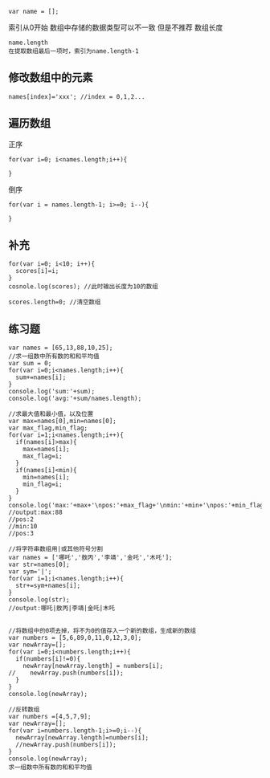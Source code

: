     var name = [];

索引从0开始
数组中存储的数据类型可以不一致
但是不推荐
数组长度

    name.length
    在提取数组最后一项时，索引为name.length-1
    
    
## **修改数组中的元素**

    names[index]='xxx'; //index = 0,1,2...
    
## **遍历数组**

正序

    for(var i=0; i<names.length;i++){
    
    }

倒序

    for(var i = names.length-1; i>=0; i--){
    
    }

## **补充**

    for(var i=0; i<10; i++){
      scores[i]=i;
    }
    cosnole.log(scores); //此时输出长度为10的数组
    
    scores.length=0; //清空数组

## **练习题**
    var names = [65,13,88,10,25];
    //求一组数中所有数的和和平均值
    var sum = 0;
    for(var i=0;i<names.length;i++){
      sum+=names[i];
    }
    console.log('sum:'+sum);
    console.log('avg:'+sum/names.length);

    //求最大值和最小值，以及位置
    var max=names[0],min=names[0];
    var max_flag,min_flag;
    for(var i=1;i<names.length;i++){
      if(names[i]>max){
        max=names[i];
        max_flag=i;
      }
      if(names[i]<min){
        min=names[i];
        min_flag=i;
      }
    }
    console.log('max:'+max+'\npos:'+max_flag+'\nmin:'+min+'\npos:'+min_flag);
    //output:max:88
    //pos:2
    //min:10
    //pos:3

    //将字符串数组用|或其他符号分割
    var names = ['哪吒','敖丙','李靖','金吒','木吒'];
    var str=names[0];
    var sym='|';
    for(var i=1;i<names.length;i++){
      str+=sym+names[i];
    }
    console.log(str);
    //output:哪吒|敖丙|李靖|金吒|木吒


    //将数组中的0项去掉，将不为0的值存入一个新的数组，生成新的数组
    var numbers = [5,6,89,0,11,0,12,3,0];
    var newArray=[];
    for(var i=0;i<numbers.length;i++){
      if(numbers[i]!=0){
        newArray[newArray.length] = numbers[i];
    //    newArray.push(numbers[i]);
      }
    }
    console.log(newArray);

    //反转数组
    var numbers =[4,5,7,9];
    var newArray=[];
    for(var i=numbers.length-1;i>=0;i--){
      newArray[newArray.length]=numbers[i];
      //newArray.push(numbers[i]);
    }
    console.log(newArray);
    求一组数中所有数的和和平均值
